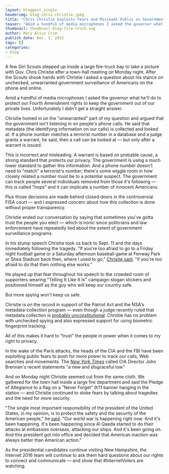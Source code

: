 ```yaml
---
layout: blogpost_single
headerimg: blog-chris-christie.jpeg
title: "Chris Christie Exploits Fears and Misleads Public on Government Spying"
teaser: "Amid a handful of media microphones I asked the governor what he'll do to protect our Fourth Amendment rights to keep the government out of our private lives. Unfortunately I didn't get a straight answer."
thumbnail: thumbnail-blog-fire-truck.svg
author: Mary Alice Crim
publish_date: Dec. 3, 2015
tags: []
categories:
- blog
---
```

A few Girl Scouts stepped up inside a large fire-truck bay to take a picture with Gov. Chris Christie after a town-hall meeting on Monday night. After the Scouts shook hands with Christie I asked a question about his stance on unchecked, unwarranted government surveillance of Americans on the phone and online. 

Amid a handful of media microphones I asked the governor what he'll do to protect our Fourth Amendment rights to keep the government out of our private lives. Unfortunately I didn't get a straight answer.

Christie homed in on the "unwarranted" part of my question and argued that the government isn't listening in on people's phone calls. He said that metadata (the identifying information on our calls) is collected and looked at. If a phone number matches a terrorist number in a database and a judge grants a warrant, he said, then a call can be looked at — but only after a warrant is issued. 

This is incorrect and misleading. A warrant is based on probable cause, a strong standard that protects our privacy. The government is using a much lower standard to gather this information. And a phone number doesn't need to "match" a terrorist's number; there's some wiggle room in how closely related a number must be to a potential suspect. The government can track people several individuals removed from those it's following — this is called "hops" and it can implicate a number of innocent Americans. 

Plus those decisions are made behind closed doors in the controversial FISA court — and I expressed concern about how this collection is done without proper transparency.

Christie ended our conversation by saying that sometimes you've gotta trust the people you elect — which is ironic since politicians and law enforcement have repeatedly lied about the extent of government surveillance programs. 

In his stump speech Christie took us back to Sept. 11 and the days immediately following the tragedy. "If you're too afraid to go to a Friday night football game or a Saturday afternoon baseball game at Fenway Park or Shea Stadium back then, where I used to go," [Christie said](https://wamu.org/programs/all_things_considered/15/12/01/chris_christie_bets_on_new_hampshire_in_gop_presidential_race), "if you're too afraid to do that then nothing else works." 

He played up that fear throughout his speech to the crowded room of supporters wearing "Telling It Like It Is" campaign-slogan stickers and positioned himself as the guy who will keep our country safe. 

But more spying won't keep us safe.

Christie is on the record in support of the Patriot Act and the NSA's metadata-collection program — even though a judge recently ruled that metadata collection is [probably unconstitutional](http://www.cfr.org/united-states/conversation-governor-chris-christie/p37277). Christie has no problem with unchecked spying and also expressed support for using biometric fingerprint tracking. 

All of this makes it hard to "trust" the people in power when it comes to my right to privacy. 

In the wake of the Paris attacks, the heads of the CIA and the FBI have been exploiting public fears to push for more power to track our calls, Web searches and movements. The <em>[New York Times](http://www.nytimes.com/2015/11/18/opinion/mass-surveillance-isnt-the-answer-to-fighting-terrorism.html)</em> called CIA Director John Brennan's recent statements "a new and disgraceful low." 

And on Monday night Christie seemed cut from the same cloth. We gathered for the town hall inside a large fire department and said the Pledge of Allegiance to a flag on a "Never Forget" 9/11 banner hanging in the station — and Christie continued to stoke fears by talking about tragedies and the need for more security. 

"The single most important responsibility of the president of the United States, in my opinion, is to protect the safety and the security of the American people," he [said](http://www.wnyc.org/story/christie-things-starting-come-together/). "Our world war is happening right now. And it's been happening. It's been happening since Al Qaeda started to do their attacks at embassies overseas, attacking our ships. And it's been going on. And this president got into office and decided that American inaction was always better than American action." 

As the presidential candidates continue visiting New Hampshire, the Internet 2016 team will continue to ask them hard questions about our rights to connect and communicate — and show that #InternetVoters are watching.